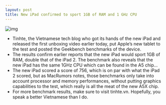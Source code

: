 ```yaml
---
layout: post
title: New iPad confirmed to sport 1GB of RAM and 1 GHz CPU
---
```

![img](http://media.idownloadblog.com/wp-content/uploads/2012/03/new-iPad-benchmarks.jpg)
* Tinhte, the Vietnamese tech blog who got its hands of the new iPad and released the first unboxing video earlier today, put Apple’s new tablet to the test and posted the Geekbench benchmarks of the device.
* The results confirm earlier reports that the new iPad would sport 1GB of RAM, double that of the iPad 2. The benchmark also reveals that the new iPad has the same 1GHz CPU which can be found in the A5 chip…
* The new iPad scored a score of 756, which is on par with what the iPad 2 scored, but as MacRumors notes, those benchmarks only take into account processor and memory performances, without putting graphics capabilities to the test, which really is all the meat of the new A5X chip.
* For more benchmark results, make sure to visit tinhte.vn. Hopefully, you speak a better Vietnamese than I do.

